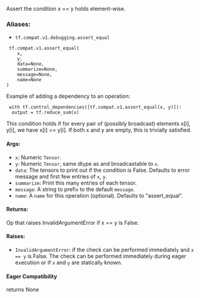 
Assert the condition x == y holds element-wise.
### Aliases:
- `tf.compat.v1.debugging.assert_equal`

```
 tf.compat.v1.assert_equal(
    x,
    y,
    data=None,
    summarize=None,
    message=None,
    name=None
)
```

Example of adding a dependency to an operation:

```
 with tf.control_dependencies([tf.compat.v1.assert_equal(x, y)]):
  output = tf.reduce_sum(x)
```

This condition holds if for every pair of (possibly broadcast) elements x[i], y[i], we have x[i] == y[i]. If both x and y are empty, this is trivially satisfied.
#### Args:
- `x`: Numeric `Tensor`.
- `y`: Numeric `Tensor`, same dt`y`pe as and broadcastable to `x`.
- `data`: The tensors to print out if the condition is False. Defaults to error message and first few entries of `x`, `y`.
- `summarize`: Print this man`y` entries of each tensor.
- `message`: A string to prefi`x` to the default `message`.
- `name`: A `name` for this operation (optional). Defaults to "assert_equal".
#### Returns:

Op that raises InvalidArgumentError if x == y is False.
#### Raises:
- `InvalidArgumentError`: if the check can be performed immediatel`y` and `x == y` is False. The check can be performed immediatel`y` during eager e`x`ecution or if `x` and `y` are staticall`y` known.
#### Eager Compatibility

returns None
